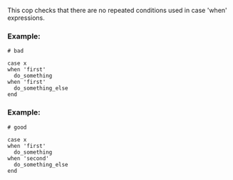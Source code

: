 This cop checks that there are no repeated conditions
used in case 'when' expressions.

### Example:

    # bad

    case x
    when 'first'
      do_something
    when 'first'
      do_something_else
    end

### Example:

    # good

    case x
    when 'first'
      do_something
    when 'second'
      do_something_else
    end